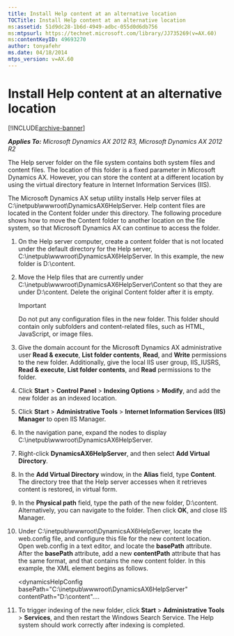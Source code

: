 ```yaml
---
title: Install Help content at an alternative location
TOCTitle: Install Help content at an alternative location
ms:assetid: 51d9dc28-1b6d-4949-adbc-055d0d6db756
ms:mtpsurl: https://technet.microsoft.com/library/JJ735269(v=AX.60)
ms:contentKeyID: 49693270
author: tonyafehr
ms.date: 04/18/2014
mtps_version: v=AX.60
---
```


# Install Help content at an alternative location 


[!INCLUDE[archive-banner](includes/archive-banner.md)]


_**Applies To:** Microsoft Dynamics AX 2012 R3, Microsoft Dynamics AX 2012 R2_

The Help server folder on the file system contains both system files and content files. The location of this folder is a fixed parameter in Microsoft Dynamics AX. However, you can store the content at a different location by using the virtual directory feature in Internet Information Services (IIS).

The Microsoft Dynamics AX setup utility installs Help server files at C:\\inetpub\\wwwroot\\DynamicsAX6HelpServer. Help content files are located in the Content folder under this directory. The following procedure shows how to move the Content folder to another location on the file system, so that Microsoft Dynamics AX can continue to access the folder.

1.  On the Help server computer, create a content folder that is not located under the default directory for the Help server, C:\\inetpub\\wwwroot\\DynamicsAX6HelpServer. In this example, the new folder is D:\\content.

2.  Move the Help files that are currently under C:\\inetpub\\wwwroot\\DynamicsAX6HelpServer\\Content so that they are under D:\\content. Delete the original Content folder after it is empty.
    

    > [!IMPORTANT]
    > <P>Do not put any configuration files in the new folder. This folder should contain only subfolders and content-related files, such as HTML, JavaScript, or image files.</P>



3.  Give the domain account for the Microsoft Dynamics AX administrative user **Read & execute**, **List folder contents**, **Read**, and **Write** permissions to the new folder. Additionally, give the local IIS user group, IIS\_IUSRS, **Read & execute**, **List folder contents**, and **Read** permissions to the folder.

4.  Click **Start** \> **Control Panel** \> **Indexing Options** \> **Modify**, and add the new folder as an indexed location.

5.  Click **Start** \> **Administrative Tools** \> **Internet Information Services (IIS) Manager** to open IIS Manager.

6.  In the navigation pane, expand the nodes to display C:\\inetpub\\wwwroot\\DynamicsAX6HelpServer.

7.  Right-click **DynamicsAX6HelpServer**, and then select **Add Virtual Directory**.

8.  In the **Add Virtual Directory** window, in the **Alias** field, type **Content**. The directory tree that the Help server accesses when it retrieves content is restored, in virtual form.

9.  In the **Physical path** field, type the path of the new folder, D:\\content. Alternatively, you can navigate to the folder. Then click **OK**, and close IIS Manager.

10. Under C:\\inetpub\\wwwroot\\DynamicsAX6HelpServer, locate the web.config file, and configure this file for the new content location. Open web.config in a text editor, and locate the **basePath** attribute. After the **basePath** attribute, add a new **contentPath** attribute that has the same format, and that contains the new content folder. In this example, the XML element begins as follows.
    
    \<dynamicsHelpConfig basePath="C:\\inetpub\\wwwroot\\DynamicsAX6HelpServer" contentPath="D:\\content"....

11. To trigger indexing of the new folder, click **Start** \> **Administrative Tools** \> **Services**, and then restart the Windows Search Service. The Help system should work correctly after indexing is completed.

  


